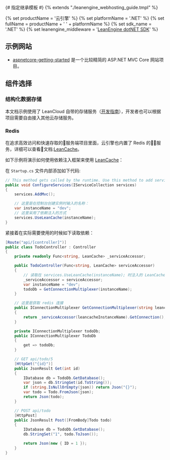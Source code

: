 {# 指定继承模板 #}
{% extends "./leanengine_webhosting_guide.tmpl" %}

{% set productName = '云引擎' %}
{% set platformName = '.NET' %}
{% set fullName = productName + ' ' + platformName %}
{% set sdk_name = '.NET' %}
{% set leanengine_middleware = '[LeanEngine dotNET SDK](https://github.com/leancloud/leanengine-dotNET-sdk/)' %}


## 示例网站

- [aspnetcore-getting-started](https://github.com/leancloud/aspnetcore-getting-started) 是一个比较精简的 ASP.NET MVC Core 网站项目。 

## 组件选择

### 结构化数据存储

本文档示例使用了 LeanCloud 自带的存储服务（[开发指南](dotnet_guide.html)），开发者也可以根据项目需要自由接入其他云存储服务。


### Redis 
在追求高效访问和快速存取的服务端项目里面，云引擎也内置了 Redis 的服务，详细可以查看文档:[LeanCache](leancache_guide.html)。

如下示例将演示如何使用依赖注入框架来使用 [LeanCache](leancache_guide.html)：

在 `Startup.cs` 文件内部添加如下代码:

```cs
// This method gets called by the runtime. Use this method to add services to the container.
public void ConfigureServices(IServiceCollection services)
{
    services.AddMvc();

    // 这里是在控制台创建实例时输入的名称：
    var instanceName = "dev";
    // 这里采用了依赖注入的方式
    services.UseLeanCache(instanceName);
}
```

紧接着在实际需要使用的时候如下读取依赖：

```cs
[Route("api/[controller]")]
public class TodoController : Controller
{
    private readonly Func<string, LeanCache> _serviceAccessor;

    public TodoController(Func<string, LeanCache> serviceAccessor)
    {
        // 读取在 services.UseLeanCache(instanceName); 时注入的 LeanCache 实例
        _serviceAccessor = serviceAccessor;
        var instanceName = "dev";
        todoDb = GetConnectionMultiplexer(instanceName);
    }

    // 这里是获取 redis 连接
    public IConnectionMultiplexer GetConnectionMultiplexer(string leancacheInstanceName)
    {
        return _serviceAccessor(leancacheInstanceName).GetConnection();
    }

    private IConnectionMultiplexer todoDb;
    public IConnectionMultiplexer TodoDb
    {
        get => todoDb;
    }

    // GET api/todo/5
    [HttpGet("{id}")]
    public JsonResult Get(int id)
    {
        IDatabase db = TodoDb.GetDatabase();
        var json = db.StringGet(id.ToString());
        if (string.IsNullOrEmpty(json)) return Json("{}");
        var todo = Todo.FromJson(json);
        return Json(todo);
    }

    // POST api/todo
    [HttpPost]
    public JsonResult Post([FromBody]Todo todo)
    {
        IDatabase db = TodoDb.GetDatabase();
        db.StringSet("1", todo.ToJson());

        return Json(new { ID = 1 });
    }
}
```
